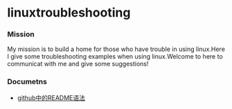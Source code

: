 # linuxtroubleshooting
### Mission
My mission is to build a home for those who have trouble in using linux.Here I give some troubleshooting examples when using linux.Welcome to here to communicat with me and give some suggestions!
### Documetns

* [github中的README语法](doc/github中的README.md语法.md)
